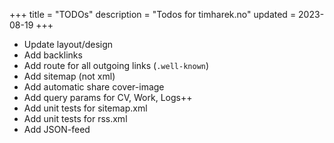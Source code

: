 +++
title = "TODOs"
description = "Todos for timharek.no"
updated = 2023-08-19
+++

- Update layout/design
- Add backlinks
- Add route for all outgoing links (`.well-known`)
- Add sitemap (not xml)
- Add automatic share cover-image
- Add query params for CV, Work, Logs++
- Add unit tests for sitemap.xml
- Add unit tests for rss.xml
- Add JSON-feed

